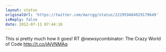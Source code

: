 ```yaml
---
layout: status
originalUrl: 'https://twitter.com/marcgg/status/222959484929179649'
isReply: false
date: 2012-07-11 07:44:18
---
```


This si pretty much how it goes! RT @newsycombinator: The Crazy World of Code http://t.co/jAjVNMAq
